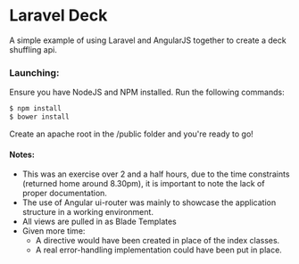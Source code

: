 # Laravel Deck

A simple example of using Laravel and AngularJS together to create a deck shuffling api.

### Launching:
Ensure you have NodeJS and NPM installed. 
Run the following commands:
```sh
$ npm install
$ bower install
```

Create an apache root in the /public folder and you're ready to go!
#### Notes:
* This was an exercise over 2 and a half hours, due to the time constraints (returned home around 8.30pm), it is important to note the lack of proper documentation. 
* The use of Angular ui-router was mainly to showcase the application structure in a working environment.
* All views are pulled in as Blade Templates
* Given more time: 
  * A directive would have been created in place of the index classes.
  * A real error-handling implementation could have been put in place.

